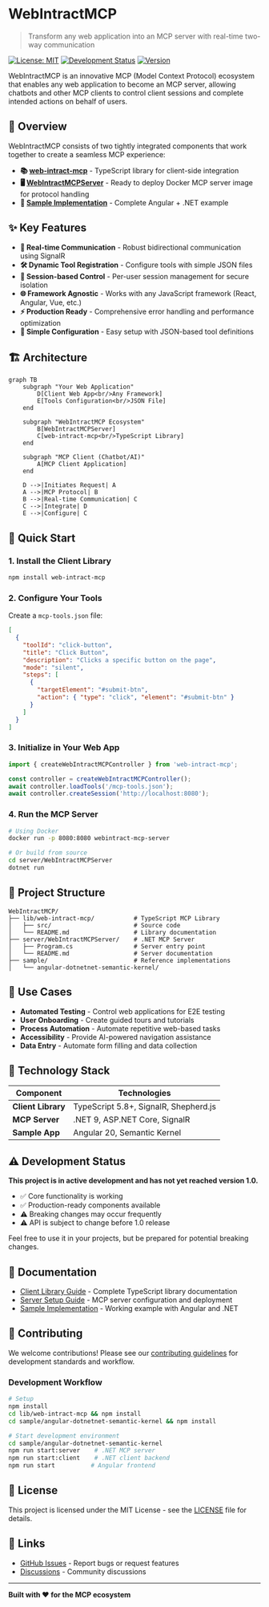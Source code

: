 # WebIntractMCP

> Transform any web application into an MCP server with real-time two-way communication

[![License: MIT](https://img.shields.io/badge/License-MIT-yellow.svg)](LICENSE)
[![Development Status](https://img.shields.io/badge/Status-Active%20Development-orange)](https://github.com/Vijay-Nirmal/AutoBot)
[![Version](https://img.shields.io/badge/Version-Pre--1.0-red)](https://github.com/Vijay-Nirmal/AutoBot)

WebIntractMCP is an innovative MCP (Model Context Protocol) ecosystem that enables any web application to become an MCP server, allowing chatbots and other MCP clients to control client sessions and complete intended actions on behalf of users.

## 🚀 Overview

WebIntractMCP consists of two tightly integrated components that work together to create a seamless MCP experience:

- **📚 [web-intract-mcp](lib/web-intract-mcp)** - TypeScript library for client-side integration
- **🖥️ [WebIntractMCPServer](server/WebIntractMCPServer)** - Ready to deploy Docker MCP server image for protocol handling
- **🎯 [Sample Implementation](sample/angular-dotnetnet-semantic-kernel)** - Complete Angular + .NET example

## ✨ Key Features

- **🔄 Real-time Communication** - Robust bidirectional communication using SignalR
- **🛠️ Dynamic Tool Registration** - Configure tools with simple JSON files
- **🎯 Session-based Control** - Per-user session management for secure isolation
- **🌐 Framework Agnostic** - Works with any JavaScript framework (React, Angular, Vue, etc.)
- **⚡ Production Ready** - Comprehensive error handling and performance optimization
- **🔧 Simple Configuration** - Easy setup with JSON-based tool definitions

## 🏗️ Architecture

```mermaid
graph TB
    subgraph "Your Web Application"
        D[Client Web App<br/>Any Framework]
        E[Tools Configuration<br/>JSON File]
    end
    
    subgraph "WebIntractMCP Ecosystem"
        B[WebIntractMCPServer]
        C[web-intract-mcp<br/>TypeScript Library]
    end
    
    subgraph "MCP Client (Chatbot/AI)"
        A[MCP Client Application]
    end
    
    D -->|Initiates Request| A
    A -->|MCP Protocol| B
    B -->|Real-time Communication| C
    C -->|Integrate| D
    E -->|Configure| C
```

## 🚀 Quick Start

### 1. Install the Client Library

```bash
npm install web-intract-mcp
```

### 2. Configure Your Tools

Create a `mcp-tools.json` file:

```json
[
  {
    "toolId": "click-button",
    "title": "Click Button",
    "description": "Clicks a specific button on the page",
    "mode": "silent",
    "steps": [
      {
        "targetElement": "#submit-btn",
        "action": { "type": "click", "element": "#submit-btn" }
      }
    ]
  }
]
```

### 3. Initialize in Your Web App

```typescript
import { createWebIntractMCPController } from 'web-intract-mcp';

const controller = createWebIntractMCPController();
await controller.loadTools('/mcp-tools.json');
await controller.createSession('http://localhost:8080');
```

### 4. Run the MCP Server

```bash
# Using Docker
docker run -p 8080:8080 webintract-mcp-server

# Or build from source
cd server/WebIntractMCPServer
dotnet run
```

## 📁 Project Structure

```
WebIntractMCP/
├── lib/web-intract-mcp/           # TypeScript MCP Library
│   ├── src/                       # Source code
│   └── README.md                  # Library documentation
├── server/WebIntractMCPServer/    # .NET MCP Server
│   ├── Program.cs                 # Server entry point
│   └── README.md                  # Server documentation
├── sample/                        # Reference implementations
│   └── angular-dotnetnet-semantic-kernel/
```

## 🎯 Use Cases

- **Automated Testing** - Control web applications for E2E testing
- **User Onboarding** - Create guided tours and tutorials
- **Process Automation** - Automate repetitive web-based tasks
- **Accessibility** - Provide AI-powered navigation assistance
- **Data Entry** - Automate form filling and data collection

## 🔧 Technology Stack

| Component | Technologies |
|-----------|-------------|
| **Client Library** | TypeScript 5.8+, SignalR, Shepherd.js |
| **MCP Server** | .NET 9, ASP.NET Core, SignalR |
| **Sample App** | Angular 20, Semantic Kernel |

## ⚠️ Development Status

**This project is in active development and has not yet reached version 1.0.**

- ✅ Core functionality is working
- ✅ Production-ready components available
- ⚠️ Breaking changes may occur frequently
- ⚠️ API is subject to change before 1.0 release

Feel free to use it in your projects, but be prepared for potential breaking changes.

## 📖 Documentation

- [Client Library Guide](lib/web-intract-mcp/README.md) - Complete TypeScript library documentation
- [Server Setup Guide](server/README.md) - MCP server configuration and deployment
- [Sample Implementation](sample/angular-dotnetnet-semantic-kernel/README.md) - Working example with Angular and .NET

## 🤝 Contributing

We welcome contributions! Please see our [contributing guidelines](.github/copilot-instructions.md) for development standards and workflow.

### Development Workflow

```bash
# Setup
npm install
cd lib/web-intract-mcp && npm install
cd sample/angular-dotnetnet-semantic-kernel && npm install

# Start development environment
cd sample/angular-dotnetnet-semantic-kernel
npm run start:server    # .NET MCP server
npm run start:client    # .NET client backend  
npm run start          # Angular frontend
```

## 📄 License

This project is licensed under the MIT License - see the [LICENSE](LICENSE) file for details.

## 🔗 Links

- [GitHub Issues](https://github.com/Vijay-Nirmal/AutoBot/issues) - Report bugs or request features
- [Discussions](https://github.com/Vijay-Nirmal/AutoBot/discussions) - Community discussions

---

**Built with ❤️ for the MCP ecosystem**

